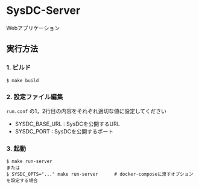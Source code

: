 # SysDC-Server

Webアプリケーション

## 実行方法

### 1. ビルド

```
$ make build
```

### 2. 設定ファイル編集

`run.conf` の1，2行目の内容をそれぞれ適切な値に設定してください

- SYSDC_BASE_URL : SysDCを公開するURL
- SYSDC_PORT : SysDCを公開するポート

### 3. 起動

```
$ make run-server
または
$ SYSDC_OPTS="..." make run-server      # docker-composeに渡すオプションを設定する場合
```
